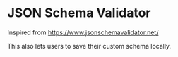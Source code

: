 # JSON Schema Validator

Inspired from https://www.jsonschemavalidator.net/

This also lets users to save their custom schema locally.
